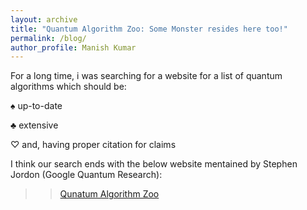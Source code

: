 ```yaml
---
layout: archive
title: "Quantum Algorithm Zoo: Some Monster resides here too!"
permalink: /blog/
author_profile: Manish Kumar
---
```


For a long time, i was searching for a website for a list of quantum algorithms which should be:
>
$\spadesuit$ up-to-date
> 
$\clubsuit$ extensive
> 
$\heartsuit$ and, having proper citation for claims
>
I think our search ends with the below website mentained by Stephen Jordon (Google Quantum Research):
>> [Qunatum Algorithm Zoo](https://quantumalgorithmzoo.org/)
